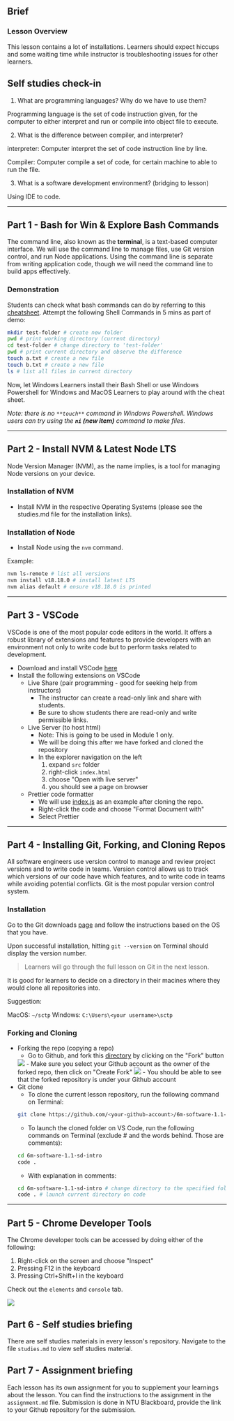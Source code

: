 ## Brief

### Lesson Overview

This lesson contains a lot of installations. Learners should expect hiccups and some waiting time while instructor is troubleshooting issues for other learners.

## Self studies check-in

1. What are programming languages? Why do we have to use them?

Programming language is the set of code instruction given, for the computer to either interpret and run or compile into object file to execute.

2. What is the difference between compiler, and interpreter?

interpreter:
Computer interpret the set of code instruction line by line.

 Compiler:
 Computer compile a set of code, for certain machine to able to run the file.

3. What is a software development environment? (bridging to lesson)

Using IDE to code.

---

## Part 1 - Bash for Win & Explore Bash Commands

The command line, also known as the **terminal**, is a text-based computer interface. We will use the command line to manage files, use Git version control, and run Node applications. Using the command line is separate from writing application code, though we will need the command line to build apps effectively.

### Demonstration

Students can check what bash commands can do by referring to this [cheatsheet](https://www.educative.io/blog/bash-shell-command-cheat-sheet). Attempt the following Shell Commands in 5 mins as part of demo:

```sh
mkdir test-folder # create new folder
pwd # print working directory (current directory)
cd test-folder # change directory to 'test-folder'
pwd # print current directory and observe the difference
touch a.txt # create a new file
touch b.txt # create a new file
ls # list all files in current directory
```

Now, let Windows Learners install their Bash Shell or use Windows Powershell for Windows and MacOS Learners to play around with the cheat sheet.

*Note: there is no ```**touch**``` command in Windows Powershell. Windows users can try using the **```ni``` (new item)** command to make files.*

---

## Part 2 - Install NVM & Latest Node LTS

Node Version Manager (NVM), as the name implies, is a tool for managing Node versions on your device.

### Installation of NVM

- Install NVM in the respective Operating Systems (please see the studies.md file for the installation links).

### Installation of Node

- Install Node using the `nvm` command.

Example:
```sh
nvm ls-remote # list all versions
nvm install v18.18.0 # install latest LTS
nvm alias default # ensure v18.18.0 is printed
```
---

## Part 3 - VSCode

VSCode is one of the most popular code editors in the world. It offers a robust library of extensions and features to provide developers with an environment not only to write code but to perform tasks related to development.

- Download and install VSCode [here](https://code.visualstudio.com/download)
- Install the following extensions on VSCode
    - Live Share (pair programming - good for seeking help from instructors)
        - The instructor can create a read-only link and share with students.
        - Be sure to show students there are read-only and write permissible links.
    - Live Server (to host html)
        - Note: This is going to be used in Module 1 only.
        - We will be doing this after we have forked and cloned the repository
        - In the explorer navigation on the left
            1. expand `src` folder
            1. right-click `index.html`
            1. choose "Open with live server"
            1. you should see a page on browser 
    - Prettier code formatter
        - We will use [index.js](./src/index.js) as an example after cloning the repo.
        - Right-click the code and choose "Format Document with"
        - Select Prettier

---

## Part 4 - Installing Git, Forking, and Cloning Repos

All software engineers use version control to manage and review project versions and to write code in teams. Version control allows us to track which versions of our code have which features, and to write code in teams while avoiding potential conflicts. Git is the most popular version control system.

### Installation

Go to the Git downloads [page](https://git-scm.com/downloads) and follow the instructions based on the OS that you have.
 
Upon successful installation, hitting `git --version` on Terminal should display the version number.

> Learners will go through the full lesson on Git in the next lesson.

It is good for learners to decide on a directory in their macines where they would clone all repositories into. 

Suggestion:

MacOS: `~/sctp`
Windows: `C:\Users\<your username>\sctp`

### Forking and Cloning

- Forking the repo (copying a repo)
    - Go to Github, and fork this [directory](https://github.com/su-ntu-ctp/6m-software-1.1-sd-intro) by clicking on the "Fork" button
    <img src="./assets/Forking_Repo.png" />
    - Make sure you select your Github account as the owner of the forked repo, then click on "Create Fork"
    <img src="./assets/Forking_Repo2.png" />
    - You should be able to see that the forked repository is under your Github account
- Git clone
    - To clone the current lesson repository, run the following command on Terminal:
    ```sh
    git clone https://github.com/<your-github-account>/6m-software-1.1-sd-intro
    ```
    - To launch the cloned folder on VS Code, run the following commands on Terminal (exclude # and the words behind. Those are comments): 
    ```sh
    cd 6m-software-1.1-sd-intro
    code .
    ```
    - With explanation in comments:
    ```sh
    cd 6m-software-1.1-sd-intro # change directory to the specified folder
    code . # launch current directory on code
    ```
---

## Part 5 - Chrome Developer Tools

The Chrome developer tools can be accessed by doing either of the following:
1. Right-click on the screen and choose "Inspect"
2. Pressing F12 in the keyboard
3. Pressing Ctrl+Shift+I in the keyboard

Check out the `elements` and `console` tab.

<img src="./assets/dev-tools.png" />

## Part 6 - Self studies briefing

There are self studies materials in every lesson's repository. Navigate to the file `studies.md` to view self studies material.

## Part 7 - Assignment briefing

Each lesson has its own assignment for you to supplement your learnings about the lesson. You can find the instructions to the assignment in the `assignment.md` file. Submission is done in NTU Blackboard, provide the link to your Github repository for the submission.
